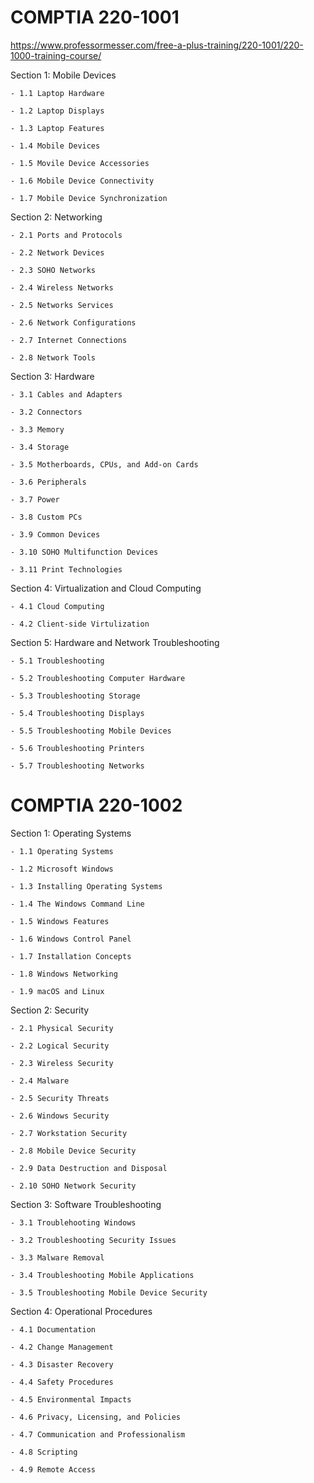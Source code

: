 # COMPTIA 220-1001
  https://www.professormesser.com/free-a-plus-training/220-1001/220-1000-training-course/
  
  Section 1: Mobile Devices
    
    - 1.1 Laptop Hardware
    
    - 1.2 Laptop Displays
    
    - 1.3 Laptop Features
    
    - 1.4 Mobile Devices
    
    - 1.5 Movile Device Accessories
    
    - 1.6 Mobile Device Connectivity
    
    - 1.7 Mobile Device Synchronization

  Section 2: Networking

    - 2.1 Ports and Protocols

    - 2.2 Network Devices

    - 2.3 SOHO Networks

    - 2.4 Wireless Networks

    - 2.5 Networks Services

    - 2.6 Network Configurations

    - 2.7 Internet Connections

    - 2.8 Network Tools

  Section 3: Hardware

    - 3.1 Cables and Adapters

    - 3.2 Connectors

    - 3.3 Memory

    - 3.4 Storage

    - 3.5 Motherboards, CPUs, and Add-on Cards

    - 3.6 Peripherals

    - 3.7 Power

    - 3.8 Custom PCs

    - 3.9 Common Devices

    - 3.10 SOHO Multifunction Devices

    - 3.11 Print Technologies

  Section 4: Virtualization and Cloud Computing

    - 4.1 Cloud Computing

    - 4.2 Client-side Virtulization

  Section 5: Hardware and Network Troubleshooting

    - 5.1 Troubleshooting

    - 5.2 Troubleshooting Computer Hardware

    - 5.3 Troubleshooting Storage

    - 5.4 Troubleshooting Displays

    - 5.5 Troubleshooting Mobile Devices

    - 5.6 Troubleshooting Printers

    - 5.7 Troubleshooting Networks

# COMPTIA 220-1002

  Section 1: Operating Systems

    - 1.1 Operating Systems

    - 1.2 Microsoft Windows

    - 1.3 Installing Operating Systems

    - 1.4 The Windows Command Line

    - 1.5 Windows Features

    - 1.6 Windows Control Panel

    - 1.7 Installation Concepts

    - 1.8 Windows Networking

    - 1.9 macOS and Linux
  
  Section 2: Security

    - 2.1 Physical Security

    - 2.2 Logical Security

    - 2.3 Wireless Security

    - 2.4 Malware

    - 2.5 Security Threats

    - 2.6 Windows Security

    - 2.7 Workstation Security

    - 2.8 Mobile Device Security

    - 2.9 Data Destruction and Disposal

    - 2.10 SOHO Network Security
  
  Section 3: Software Troubleshooting

    - 3.1 Troublehooting Windows

    - 3.2 Troubleshooting Security Issues

    - 3.3 Malware Removal

    - 3.4 Troubleshooting Mobile Applications

    - 3.5 Troubleshooting Mobile Device Security
  
  Section 4: Operational Procedures

    - 4.1 Documentation

    - 4.2 Change Management

    - 4.3 Disaster Recovery

    - 4.4 Safety Procedures

    - 4.5 Environmental Impacts

    - 4.6 Privacy, Licensing, and Policies

    - 4.7 Communication and Professionalism

    - 4.8 Scripting

    - 4.9 Remote Access